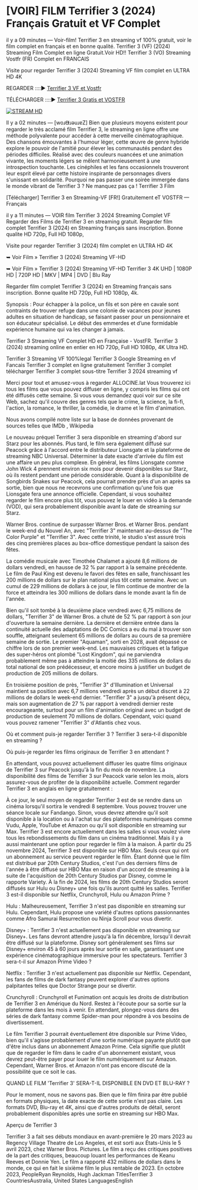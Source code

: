 # [VOIR] FILM Terrifier 3 (2024) Français Gratuit et VF Complet

il y a 09 minutes — Voir-film! Terrifier 3 en streaming vf 100% gratuit, voir le film complet en français et en bonne qualité. Terrifier 3 (VF) (2024) Streaming Film Complet en ligne Gratuit.Voir HD!! Terrifier 3 (VO) Streaming Vostfr (FR) Complet en FRANCAIS

Visite pour regarder Terrifier 3 (2024) Streaming VF film complet en ULTRA HD 4K

REGARDER ::::▶️ [Terrifier 3 VF et Vostfr](https://t.co/CWYJYAcjka)

TÉLÉCHARGER ::::▶️ [Terrifier 3 Gratis et VOSTFR](https://t.co/59zOMZuWfj)

[![STREAM HD](https://i.imgur.com/jhNGoEt.gif)](https://t.co/59zOMZuWfj)

Il y a 02 minutes — [woɹᙠɹǝuɹɐZ] Bien que plusieurs moyens existent pour regarder le très acclamé film Terrifier 3, le streaming en ligne offre une méthode polyvalente pour accéder à cette merveille cinématographique. Des chansons émouvantes à l'humour léger, cette œuvre de genre hybride explore le pouvoir de l'amitié pour élever les communautés pendant des périodes difficiles. Réalisé avec des couleurs nuancées et une animation vivante, les moments légers se mêlent harmonieusement à une introspection touchante. Les cinéphiles et les fans occasionnels trouveront leur esprit élevé par cette histoire inspirante de personnages divers s'unissant en solidarité. Pourquoi ne pas passer une soirée immergée dans le monde vibrant de Terrifier 3 ? Ne manquez pas ça ! Terrifier 3 Film

[Télécharger] Terrifier 3 en Streaming-VF [FR!] Gratuitement eT VOSTFR — Français

il y a 11 minutes — VOIR film Terrifier 3 2024 Streaming Complet VF Regarder des Films de Terrifier 3 en streaming gratuit. Regarder film complet Terrifier 3 (2024) en Streaming français sans inscription. Bonne qualite HD 720p, Full HD 1080p,

Visite pour regarder Terrifier 3 (2024) film complet en ULTRA HD 4K

➥ Voir Film » Terrifier 3 (2024) Streaming VF-HD

➥ Voir Film » Terrifier 3 (2024) Streaming VF-HD Terrifier 3 4K UHD | 1080P HD | 720P HD | MKV | MP4 | DVD | Blu Ray

Regarder film complet Terrifier 3 (2024) en Streaming français sans inscription. Bonne qualite HD 720p, Full HD 1080p, 4k.

Synopsis : Pour échapper à la police, un fils et son père en cavale sont contraints de trouver refuge dans une colonie de vacances pour jeunes adultes en situation de handicap, se faisant passer pour un pensionnaire et son éducateur spécialisé. Le début des emmerdes et d’une formidable expérience humaine qui va les changer à jamais.

Terrifier 3 Streaming VF Complet HD en Française - VostFR. Terrifier 3 (2024) streaming online en entier en HD 720p, Full HD 1080p, 4K Ultra HD.

Terrifier 3 Streaming VF 100%legal Terrifier 3 Google Streaming en vf Fancais Terrifier 3 complet en ligne gratuitement Terrifier 3 complet télécharger Terrifier 3 complet sous-titre Terrifier 3 2024 streaming vf

Merci pour tout et amusez-vous à regarder ALLOCINE.lat Vous trouverez ici tous les films que vous pouvez diffuser en ligne, y compris les films qui ont été diffusés cette semaine. Si vous vous demandez quoi voir sur ce site Web, sachez qu'il couvre des genres tels que le crime, la science, la fi-fi, l'action, la romance, le thriller, la comédie, le drame et le film d'animation.

Nous avons compilé notre liste sur la base de données provenant de sources telles que IMDb , Wikipedia

Le nouveau préquel Terrifier 3 sera disponible en streaming d'abord sur Starz pour les abonnés. Plus tard, le film sera également diffusé sur Peacock grâce à l'accord entre le distributeur Lionsgate et la plateforme de streaming NBC Universal. Déterminer la date exacte d'arrivée du film est une affaire un peu plus complexe. En général, les films Lionsgate comme John Wick 4 prennent environ six mois pour devenir disponibles sur Starz, où ils restent pendant une période considérable. Quant à la disponibilité de Songbirds Snakes sur Peacock, cela pourrait prendre près d'un an après sa sortie, bien que nous ne recevrons une confirmation qu'une fois que Lionsgate fera une annonce officielle. Cependant, si vous souhaitez regarder le film encore plus tôt, vous pouvez le louer en vidéo à la demande (VOD), qui sera probablement disponible avant la date de streaming sur Starz.

Warner Bros. continue de surpasser Warner Bros. et Warner Bros. pendant le week-end du Nouvel An, avec "Terrifier 3" maintenant au-dessus de "The Color Purple" et "Terrifier 3". Avec cette trinité, le studio s'est assuré trois des cinq premières places au box-office domestique pendant la saison des fêtes.

La comédie musicale avec Timothée Chalamet a ajouté 8,6 millions de dollars vendredi, en hausse de 32 % par rapport à la semaine précédente. Le film de Paul King est devenu le favori des fêtes en salle, franchissant les 200 millions de dollars sur le plan national plus tôt cette semaine. Avec un cumul de 229 millions de dollars à ce jour, le film continue de montrer de la force et atteindra les 300 millions de dollars dans le monde avant la fin de l'année.

Bien qu'il soit tombé à la deuxième place vendredi avec 6,75 millions de dollars, "Terrifier 3" de Warner Bros. a chuté de 52 % par rapport à son jour d'ouverture la semaine dernière. La dernière et dernière entrée dans la continuité actuelle des adaptations de DC Comics a eu du mal à trouver son souffle, atteignant seulement 65 millions de dollars au cours de sa première semaine de sortie. Le premier "Aquaman", sorti en 2028, avait dépassé ce chiffre lors de son premier week-end. Les mauvaises critiques et la fatigue des super-héros ont plombé "Lost Kingdom", qui ne parviendra probablement même pas à atteindre la moitié des 335 millions de dollars du total national de son prédécesseur, et encore moins à justifier un budget de production de 205 millions de dollars.

En troisième position de près, "Terrifier 3" d'Illumination et Universal maintient sa position avec 6,7 millions vendredi après un début discret à 22 millions de dollars le week-end dernier. "Terrifier 3" a jusqu'à présent déçu, mais son augmentation de 27 % par rapport à vendredi dernier reste encourageante, surtout pour un film d'animation original avec un budget de production de seulement 70 millions de dollars. Cependant, voici quand vous pouvez ramener "Terrifier 3" d'Atlantis chez vous.

Où et comment puis-je regarder Terrifier 3 ? Terrifier 3 sera-t-il disponible en streaming ?

Où puis-je regarder les films originaux de Terrifier 3 en attendant ?

En attendant, vous pouvez actuellement diffuser les quatre films originaux de Terrifier 3 sur Peacock jusqu'à la fin du mois de novembre. La disponibilité des films de Terrifier 3 sur Peacock varie selon les mois, alors assurez-vous de profiter de la disponibilité actuelle. Comment regarder Terrifier 3 en anglais en ligne gratuitement :

À ce jour, le seul moyen de regarder Terrifier 3 est de se rendre dans un cinéma lorsqu'il sortira le vendredi 8 septembre. Vous pouvez trouver une séance locale sur Fandango. Sinon, vous devrez attendre qu'il soit disponible à la location ou à l'achat sur des plateformes numériques comme Vudu, Apple, YouTube et Amazon ou qu'il soit disponible en streaming sur Max. Terrifier 3 est encore actuellement dans les salles si vous voulez vivre tous les rebondissements du film dans un cinéma traditionnel. Mais il y a aussi maintenant une option pour regarder le film à la maison. À partir du 25 novembre 2024, Terrifier 3 est disponible sur HBO Max. Seuls ceux qui ont un abonnement au service peuvent regarder le film. Étant donné que le film est distribué par 20th Century Studios, c'est l'un des derniers films de l'année à être diffusé sur HBO Max en raison d'un accord de streaming à la suite de l'acquisition de 20th Century Studios par Disney, comme le rapporte Variety. À la fin de 2024, les films de 20th Century Studios seront diffusés sur Hulu ou Disney+ une fois qu'ils auront quitté les salles. Terrifier 3 est-il disponible sur Netflix, Crunchyroll, Hulu ou Amazon Prime ?

Hulu : Malheureusement, Terrifier 3 n'est pas disponible en streaming sur Hulu. Cependant, Hulu propose une variété d'autres options passionnantes comme Afro Samurai Resurrection ou Ninja Scroll pour vous divertir.

Disney+ : Terrifier 3 n'est actuellement pas disponible en streaming sur Disney+. Les fans devront attendre jusqu'à la fin décembre, lorsqu'il devrait être diffusé sur la plateforme. Disney sort généralement ses films sur Disney+ environ 45 à 60 jours après leur sortie en salle, garantissant une expérience cinématographique immersive pour les spectateurs. Terrifier 3 sera-t-il sur Amazon Prime Video ?

Netflix : Terrifier 3 n'est actuellement pas disponible sur Netflix. Cependant, les fans de films de dark fantasy peuvent explorer d'autres options palpitantes telles que Doctor Strange pour se divertir.

Crunchyroll : Crunchyroll et Funimation ont acquis les droits de distribution de Terrifier 3 en Amérique du Nord. Restez à l'écoute pour sa sortie sur la plateforme dans les mois à venir. En attendant, plongez-vous dans des séries de dark fantasy comme Spider-man pour répondre à vos besoins de divertissement.

Le film Terrifier 3 pourrait éventuellement être disponible sur Prime Video, bien qu'il s'agisse probablement d'une sortie numérique payante plutôt que d'être inclus dans un abonnement Amazon Prime. Cela signifie que plutôt que de regarder le film dans le cadre d'un abonnement existant, vous devrez peut-être payer pour louer le film numériquement sur Amazon. Cependant, Warner Bros. et Amazon n'ont pas encore discuté de la possibilité que ce soit le cas.

QUAND LE FILM 'Terrifier 3' SERA-T-IL DISPONIBLE EN DVD ET BLU-RAY ?

Pour le moment, nous ne savons pas. Bien que le film finira par être publié en formats physiques, la date exacte de cette sortie n'est pas claire. Les formats DVD, Blu-ray et 4K, ainsi que d'autres produits de détail, seront probablement disponibles après une sortie en streaming sur HBO Max.

Aperçu de Terrifier 3

Terrifier 3 a fait ses débuts mondiaux en avant-première le 20 mars 2023 au Regency Village Theatre de Los Angeles, et est sorti aux États-Unis le 5 avril 2023, chez Warner Bros. Pictures. Le film a reçu des critiques positives de la part des critiques, beaucoup louant les performances de Keanu Reeves et Donnie Yen. Le film a rapporté 432 millions de dollars dans le monde, ce qui en fait le sixième film le plus rentable de 2023. En octobre 2023, PeopleRyan Reynolds, Hugh Jackman TitlesTerrifier 3 CountriesAustralia, United States LanguagesEnglish
